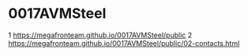 # 0017AVMSteel
 
1 <https://megafronteam.github.io/0017AVMSteel/public>
2 <https://megafronteam.github.io/0017AVMSteel/public/02-contacts.html>